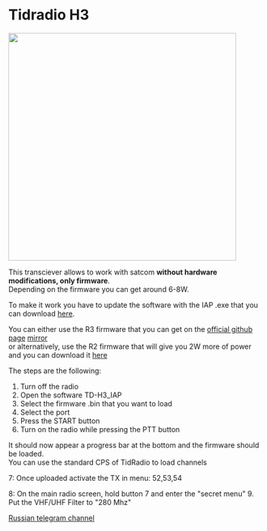 # Tidradio H3

<img height="450" src="/../_img/radios/h3.jpg" />

This transciever allows to work with satcom **without hardware modifications, only firmware**.  
Depending on the firmware you can get around 6-8W.  

To make it work you have to update the software with the IAP .exe that you can download [here](https://satcomradio.github.io/_files/TD-H3_IAP.zip). 

You can either use the R3 firmware that you can get on the [official github page](https://github.com/yobabyte/tid_umod/releases) [mirror](https://satcomradio.github.io/_files/uMod_R3.bin)  
or alternatively, use the R2 firmware that will give you 2W more of power and you can download it [here](https://satcomradio.github.io/_files/uMod_R2b.bin)

The steps are the following:
1. Turn off the radio
2. Open the software TD-H3_IAP
3. Select the firmware .bin that you want to load
4. Select the port
5. Press the START button
6. Turn on the radio while pressing the PTT button

It should now appear a progress bar at the bottom and the firmware should be loaded.  
You can use the standard CPS of TidRadio to load channels

7: Once uploaded activate the TX in menu: 52,53,54

8: On the main radio screen, hold button 7 and enter the "secret menu" 
9. Put the VHF/UHF Filter to "280 Mhz"

[Russian telegram channel](https://t.me/TD_H3)  